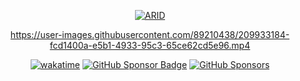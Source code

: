 <div align="center">

 <a href="http://linktree.ayanavakarmakar.software/" target="_blank" rel="noreferrer">
    
  ![ARID](https://socialify.git.ci/AyanavaKarmakar/AyanavaKarmakar/image?description=1&descriptionEditable=Tauri%20|%20Astro%20|%20Next.js%20&font=Inter&language=0&owner=0&pattern=solid&theme=Dark)

 </a>

<!-- ![Spotify-Recent-Plays](https://spotify-recently-played-readme.vercel.app/api?user=lsim0zca515wz2hbtlxa3rpf7&unique={true|1|on|yes}) -->
 
https://user-images.githubusercontent.com/89210438/209933184-fcd1400a-e5b1-4933-95c3-65ce62cd5e96.mp4

[![wakatime](https://wakatime.com/badge/user/836c0ebd-719b-4f12-b8d2-5ce83defb3bd.svg)](https://wakatime.com/@836c0ebd-719b-4f12-b8d2-5ce83defb3bd) [![GitHub Sponsor Badge](https://img.shields.io/static/v1?label=Sponsor&message=%E2%9D%A4&logo=GitHub&color=%23fe8e86)](https://github.com/sponsors/AyanavaKarmakar) [![GitHub Sponsors](https://img.shields.io/badge/GitHub_Sponsors-1-blue)](https://github.com/KATT)

 
</div>

